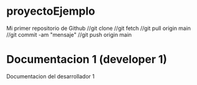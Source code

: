 # proyectoEjemplo
Mi primer repositorio de Github
//git clone <repo>
//git fetch
//git pull origin main
//git commit -am "mensaje"
//git push origin main
# Documentacion 1 (developer 1)
Documentacion del desarrollador 1